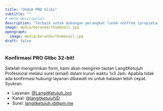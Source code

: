 ```yaml
---
title: "Unduh PRO Glibc"
subtitle: ""
# meta description
description: "Terbaik untuk dukungan perangkat lunak nonfree (propietary)"
image: media/beranda/thumbnail.jpg
opengraph:
  image: media/beranda/thumbnail.jpg
draft: false
---
```


### Konfirmasi PRO Glibc 32-bit!
Setelah mengirimkan form, kami akan mengirim tautan LangitKetujuh Profesional melalui surel (email) dalam kurun waktu 1x3 Jam. Apabila tidak ada konfirmasi hubungi layanan dibawah ini untuk balasan lebih cepat. Syukran.

* Layanan: [@LangitKetujuh_bot](https://t.me/LangitKetujuh_bot)
* Kanal: [@langitketujuhID](https://t.me/langitketujuhID)
* Surel: [langitketujuh.id@pm.me](mailto:langitketujuh.id@pm.me)
